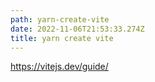 ```yaml
---
path: yarn-create-vite
date: 2022-11-06T21:53:33.274Z
title: yarn create vite
---
```

https://vitejs.dev/guide/